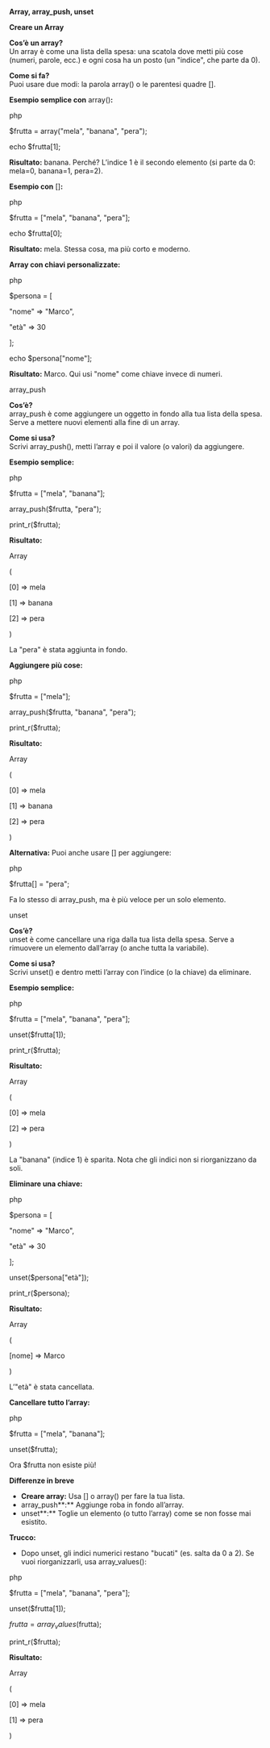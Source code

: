 **Array, array_push, unset**

**Creare un Array**

**Cos’è un array?**  
Un array è come una lista della spesa: una scatola dove metti più cose (numeri, parole, ecc.) e ogni cosa ha un posto (un "indice", che parte da 0).

**Come si fa?**  
Puoi usare due modi: la parola array() o le parentesi quadre \[\].

**Esempio semplice con** array()**:**

php

$frutta = array("mela", "banana", "pera");

echo $frutta\[1\];

**Risultato:** banana. Perché? L’indice 1 è il secondo elemento (si parte da 0: mela=0, banana=1, pera=2).

**Esempio con** \[\]**:**

php

$frutta = \["mela", "banana", "pera"\];

echo $frutta\[0\];

**Risultato:** mela. Stessa cosa, ma più corto e moderno.

**Array con chiavi personalizzate:**

php

$persona = \[

"nome" => "Marco",

"età" => 30

\];

echo $persona\["nome"\];

**Risultato:** Marco. Qui usi "nome" come chiave invece di numeri.

array_push

**Cos’è?**  
array_push è come aggiungere un oggetto in fondo alla tua lista della spesa. Serve a mettere nuovi elementi alla fine di un array.

**Come si usa?**  
Scrivi array_push(), metti l’array e poi il valore (o valori) da aggiungere.

**Esempio semplice:**

php

$frutta = \["mela", "banana"\];

array_push($frutta, "pera");

print_r($frutta);

**Risultato:**

Array

(

\[0\] => mela

\[1\] => banana

\[2\] => pera

)

La "pera" è stata aggiunta in fondo.

**Aggiungere più cose:**

php

$frutta = \["mela"\];

array_push($frutta, "banana", "pera");

print_r($frutta);

**Risultato:**

Array

(

\[0\] => mela

\[1\] => banana

\[2\] => pera

)

**Alternativa:** Puoi anche usare \[\] per aggiungere:

php

$frutta\[\] = "pera";

Fa lo stesso di array_push, ma è più veloce per un solo elemento.

unset

**Cos’è?**  
unset è come cancellare una riga dalla tua lista della spesa. Serve a rimuovere un elemento dall’array (o anche tutta la variabile).

**Come si usa?**  
Scrivi unset() e dentro metti l’array con l’indice (o la chiave) da eliminare.

**Esempio semplice:**

php

$frutta = \["mela", "banana", "pera"\];

unset($frutta\[1\]);

print_r($frutta);

**Risultato:**

Array

(

\[0\] => mela

\[2\] => pera

)

La "banana" (indice 1) è sparita. Nota che gli indici non si riorganizzano da soli.

**Eliminare una chiave:**

php

$persona = \[

"nome" => "Marco",

"età" => 30

\];

unset($persona\["età"\]);

print_r($persona);

**Risultato:**

Array

(

\[nome\] => Marco

)

L’"età" è stata cancellata.

**Cancellare tutto l’array:**

php

$frutta = \["mela", "banana"\];

unset($frutta);

Ora $frutta non esiste più!

**Differenze in breve**

- **Creare array:** Usa \[\] o array() per fare la tua lista.
- array_push**:** Aggiunge roba in fondo all’array.
- unset**:** Toglie un elemento (o tutto l’array) come se non fosse mai esistito.

**Trucco:**

- Dopo unset, gli indici numerici restano "bucati" (es. salta da 0 a 2). Se vuoi riorganizzarli, usa array_values():

php

$frutta = \["mela", "banana", "pera"\];

unset($frutta\[1\]);

$frutta = array_values($frutta);

print_r($frutta);

**Risultato:**

Array

(

\[0\] => mela

\[1\] => pera

)

